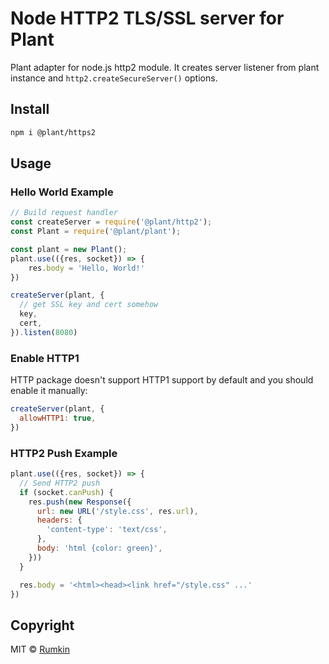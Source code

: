 # Node HTTP2 TLS/SSL server for Plant

Plant adapter for node.js http2 module. It creates server listener from plant
instance and `http2.createSecureServer()` options.

## Install

```bash
npm i @plant/https2
```

## Usage

### Hello World Example

```javascript
// Build request handler
const createServer = require('@plant/http2');
const Plant = require('@plant/plant');

const plant = new Plant();
plant.use(({res, socket}) => {
    res.body = 'Hello, World!'
})

createServer(plant, {
  // get SSL key and cert somehow
  key,
  cert,
}).listen(8080)
```

### Enable HTTP1

HTTP package doesn't support HTTP1 support by default and you should enable it manually:

```javascript
createServer(plant, {
  allowHTTP1: true,
})
```

### HTTP2 Push Example

```javascript
plant.use(({res, socket}) => {
  // Send HTTP2 push
  if (socket.canPush) {
    res.push(new Response({
      url: new URL('/style.css', res.url),
      headers: {
        'content-type': 'text/css',
      },
      body: 'html {color: green}',
    }))
  }

  res.body = '<html><head><link href="/style.css" ...'
})
```

## Copyright

MIT &copy; [Rumkin](https://rumk.in)
